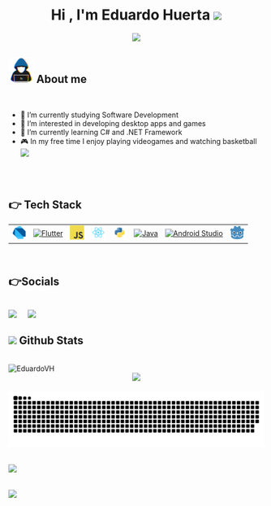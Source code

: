 <h1 align="center"><b>Hi , I'm Eduardo Huerta </b><img src="https://media.giphy.com/media/hvRJCLFzcasrR4ia7z/giphy.gif" width="35"></h1>

<p align="center">
  <a href="https://github.com/DenverCoder1/readme-typing-svg"><img src="https://readme-typing-svg.herokuapp.com?font=Time+New+Roman&color=%23C8BE25&size=25&center=true&vCenter=true&width=600&height=100&lines=Software+Developer;Always+learning+new+things;Flutter+Developer"></a>
</p>


## <picture><img src = "https://github.com/0xAbdulKhalid/0xAbdulKhalid/raw/main/assets/mdImages/about_me.gif" width = 50px></picture> **About me**

<br>

- 🔭 I’m currently studying Software Development
- 👀 I’m interested in developing desktop apps and games
- 🌱 I’m currently learning C# and .NET Framework
- 🎮 In my free time I enjoy playing videogames and watching basketball <img src = "https://media.giphy.com/media/3o6fJ6JXdnY3Y0sMg0/giphy.gif" width = 40px>

<br><br>

##  **👉 Tech Stack**

<table>
    <tbody>
        <tr>
           <td>
             <a href="#"><img alt="Dart" title="Dart" height="28px" src="https://raw.githubusercontent.com/github/explore/80688e429a7d4ef2fca1e82350fe8e3517d3494d/topics/dart/dart.png" /></a>
            </td>
            <td>
              <a href="#"><img alt="Flutter" title="Flutter" height="28px" src="https://img.icons8.com/color/48/000000/flutter.png" /></a></td>
            <td>
              <a href="#"><img alt="JavaScript" title="JavaScript" height="28px" src="https://raw.githubusercontent.com/github/explore/80688e429a7d4ef2fca1e82350fe8e3517d3494d/topics/javascript/javascript.png" /></a>
            </td>
            <td>
              <a href="#"><img alt="React" title="React" height="28px" src="https://raw.githubusercontent.com/github/explore/80688e429a7d4ef2fca1e82350fe8e3517d3494d/topics/react/react.png" /></a>
            </td>
            <td>
              <a href="#"><img alt="Python" title="Python" height="28px" src="https://raw.githubusercontent.com/github/explore/80688e429a7d4ef2fca1e82350fe8e3517d3494d/topics/python/python.png" /></a>
            </td>
            <td>
              <a href="#"><img alt="Java" title="Java" height="28px" src="https://img.icons8.com/color/48/000000/java-coffee-cup-logo.png" /></a></td>
            <td>
              <a href="#"><img alt="Android Studio" title="Android Studio" height="28px" src="https://i.imgur.com/6nJGNMN.png" /></a>
            </td>
            <td>
              <a href="#"><img alt="Godot" title="Godot" height="28px" src="https://raw.githubusercontent.com/github/explore/80688e429a7d4ef2fca1e82350fe8e3517d3494d/topics/godot/godot.png" /></a>
            </td>
        </tr>
    </tbody>
</table>

<br>

##  **👉Socials**

<p>
<br>	
<a target="_blank" href="https://www.linkedin.com/in/eduardovazquezh/"><img src="https://img.shields.io/badge/-LinkedIn-0077B5?style=for-the-badge&logo=Linkedin&logoColor=white"></img></a>
&emsp;
<a target="_blank" href="https://twitter.com/EduardoVHuerta"><img src="https://img.shields.io/badge/-Twitter-1DA1F2?style=for-the-badge&logo=Twitter&logoColor=white"></img></a>
&emsp;

<br>


## <img src="https://media.giphy.com/media/iY8CRBdQXODJSCERIr/giphy.gif" width="35"><b> Github Stats </b>
<br>
<!-- <div align="center"> -->
  <img src="https://github-readme-stats.vercel.app/api/top-langs?username=EduardoVH&show_icons=true&locale=en&layout=compact&line_height=20&title_color=7A7ADB&icon_color=2234AE&text_color=D3D3D3&bg_color=0,000000,130F40" width="375"  alt="EduardoVH"/>
</a>
</div>


<div align="center">
  <img src="https://user-images.githubusercontent.com/73097560/115834477-dbab4500-a447-11eb-908a-139a6edaec5c.gif"><br><br>
  <a href="https://1999azzar.github.io/1999AZZAR/">
  <img  src="https://github.com/1999AZZAR/1999AZZAR/blob/main/resources/img/grid-snake.svg"
       alt="snake" /></a>
</div>
<br>

<img src="https://user-images.githubusercontent.com/73097560/115834477-dbab4500-a447-11eb-908a-139a6edaec5c.gif"><br><br>


<img src="https://pbs.twimg.com/profile_banners/1238928456802603008/1664393117/1500x500">
